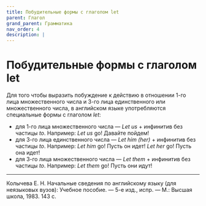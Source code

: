 ```yaml
---
title: Побудительные формы с глаголом let
parent: Глагол
grand_parent: Грамматика
nav_order: 4
description: |
---
```


# Побудительные формы с глаголом let

Для того чтобы выразить побуждение к действию в отношении 1-го лица
множественного числа и 3-го лица единственного или множественного
числа, в английском языке употребляются специальные формы с глаголом
*let*:
- для 1-го лица множественного числа — *Let us* + инфинитив без
  частицы *to*.  Например: *Let us* go!  Давайте пойдем!
- для 3-го лица единственного числа — *Let him (her)* + инфинитив без
  частицы *to*.  Например: *Let him* go!  Пусть он идет!  *Let her*
  go!  Пусть она идет!
- для 3-го лица множественного числа — *Let them* + инфинитив без
  частицы *to*.  Например: *Let them* go!  Пусть они идут!


---

Колычева Е. Н.  Начальные сведения по английскому языку (для
неязыковых вузов): Учебное пособие. — 5-е изд., испр. — М.: Высшая
школа, 1983. 143 с.
